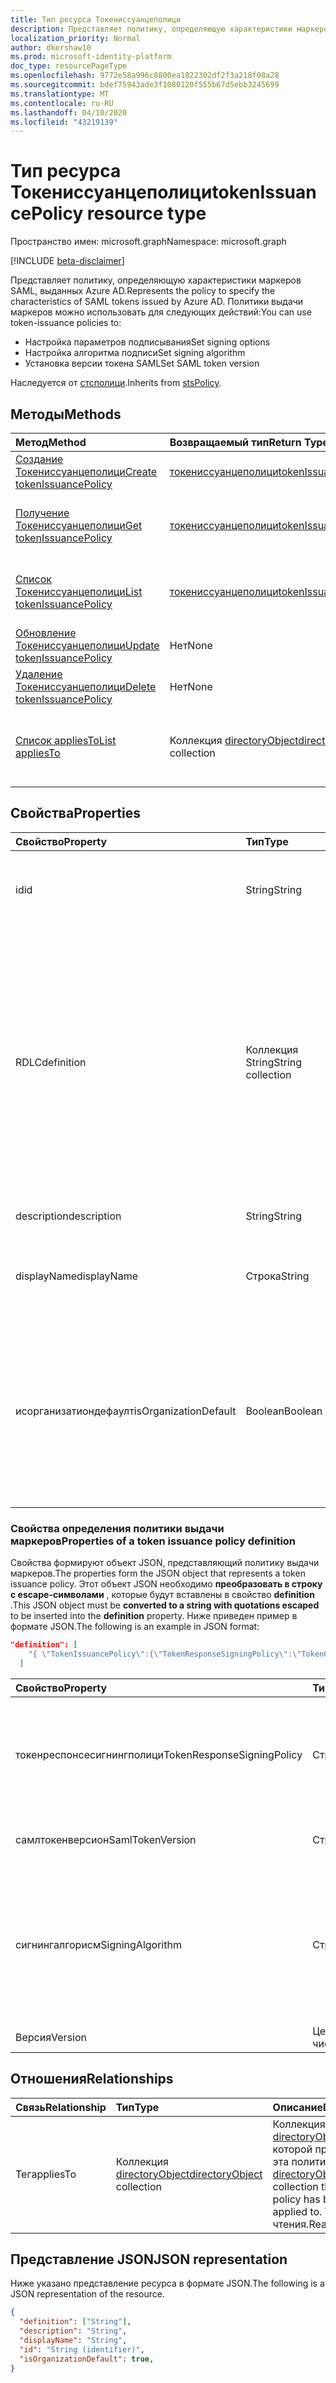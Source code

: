 ```yaml
---
title: Тип ресурса Токениссуанцеполици
description: Представляет политику, определяющую характеристики маркеров SAML, выданных Azure AD.
localization_priority: Normal
author: dkershaw10
ms.prod: microsoft-identity-platform
doc_type: resourcePageType
ms.openlocfilehash: 9772e58a996c8800ea1822302df2f3a218f08a28
ms.sourcegitcommit: bdef75943ade3f1080120f555b67d5ebb3245699
ms.translationtype: MT
ms.contentlocale: ru-RU
ms.lasthandoff: 04/10/2020
ms.locfileid: "43219139"
---
```

# <a name="tokenissuancepolicy-resource-type"></a><span data-ttu-id="52c53-103">Тип ресурса Токениссуанцеполици</span><span class="sxs-lookup"><span data-stu-id="52c53-103">tokenIssuancePolicy resource type</span></span>

<span data-ttu-id="52c53-104">Пространство имен: microsoft.graph</span><span class="sxs-lookup"><span data-stu-id="52c53-104">Namespace: microsoft.graph</span></span>

[!INCLUDE [beta-disclaimer](../../includes/beta-disclaimer.md)]

<span data-ttu-id="52c53-105">Представляет политику, определяющую характеристики маркеров SAML, выданных Azure AD.</span><span class="sxs-lookup"><span data-stu-id="52c53-105">Represents the policy to specify the characteristics of SAML tokens issued by Azure AD.</span></span> <span data-ttu-id="52c53-106">Политики выдачи маркеров можно использовать для следующих действий:</span><span class="sxs-lookup"><span data-stu-id="52c53-106">You can use token-issuance policies to:</span></span>

- <span data-ttu-id="52c53-107">Настройка параметров подписывания</span><span class="sxs-lookup"><span data-stu-id="52c53-107">Set signing options</span></span>
- <span data-ttu-id="52c53-108">Настройка алгоритма подписи</span><span class="sxs-lookup"><span data-stu-id="52c53-108">Set signing algorithm</span></span>
- <span data-ttu-id="52c53-109">Установка версии токена SAML</span><span class="sxs-lookup"><span data-stu-id="52c53-109">Set SAML token version</span></span>

<span data-ttu-id="52c53-110">Наследуется от [стсполици](stsPolicy.md).</span><span class="sxs-lookup"><span data-stu-id="52c53-110">Inherits from [stsPolicy](stsPolicy.md).</span></span>

## <a name="methods"></a><span data-ttu-id="52c53-111">Методы</span><span class="sxs-lookup"><span data-stu-id="52c53-111">Methods</span></span>

| <span data-ttu-id="52c53-112">Метод</span><span class="sxs-lookup"><span data-stu-id="52c53-112">Method</span></span>       | <span data-ttu-id="52c53-113">Возвращаемый тип</span><span class="sxs-lookup"><span data-stu-id="52c53-113">Return Type</span></span> | <span data-ttu-id="52c53-114">Описание</span><span class="sxs-lookup"><span data-stu-id="52c53-114">Description</span></span> |
|:-------------|:------------|:------------|
| [<span data-ttu-id="52c53-115">Создание Токениссуанцеполици</span><span class="sxs-lookup"><span data-stu-id="52c53-115">Create tokenIssuancePolicy</span></span>](../api/tokenissuancepolicy-post-tokenissuancepolicy.md) | [<span data-ttu-id="52c53-116">токениссуанцеполици</span><span class="sxs-lookup"><span data-stu-id="52c53-116">tokenIssuancePolicy</span></span>](tokenissuancepolicy.md) | <span data-ttu-id="52c53-117">Создание объекта Токениссуанцеполици.</span><span class="sxs-lookup"><span data-stu-id="52c53-117">Create a tokenIssuancePolicy object.</span></span> |
| [<span data-ttu-id="52c53-118">Получение Токениссуанцеполици</span><span class="sxs-lookup"><span data-stu-id="52c53-118">Get tokenIssuancePolicy</span></span>](../api/tokenissuancepolicy-get.md) | [<span data-ttu-id="52c53-119">токениссуанцеполици</span><span class="sxs-lookup"><span data-stu-id="52c53-119">tokenIssuancePolicy</span></span>](tokenissuancepolicy.md) | <span data-ttu-id="52c53-120">Чтение свойств и связей объекта Токениссуанцеполици.</span><span class="sxs-lookup"><span data-stu-id="52c53-120">Read properties and relationships of a tokenIssuancePolicy object.</span></span> |
| [<span data-ttu-id="52c53-121">Список Токениссуанцеполици</span><span class="sxs-lookup"><span data-stu-id="52c53-121">List tokenIssuancePolicy</span></span>](../api/tokenissuancepolicy-list.md) | [<span data-ttu-id="52c53-122">токениссуанцеполици</span><span class="sxs-lookup"><span data-stu-id="52c53-122">tokenIssuancePolicy</span></span>](tokenissuancepolicy.md) | <span data-ttu-id="52c53-123">Чтение свойств и связей объектов Токениссуанцеполици.</span><span class="sxs-lookup"><span data-stu-id="52c53-123">Read properties and relationships of tokenIssuancePolicy objects.</span></span> |
| [<span data-ttu-id="52c53-124">Обновление Токениссуанцеполици</span><span class="sxs-lookup"><span data-stu-id="52c53-124">Update tokenIssuancePolicy</span></span>](../api/tokenissuancepolicy-update.md) | <span data-ttu-id="52c53-125">Нет</span><span class="sxs-lookup"><span data-stu-id="52c53-125">None</span></span> | <span data-ttu-id="52c53-126">Обновление объекта Токениссуанцеполици.</span><span class="sxs-lookup"><span data-stu-id="52c53-126">Update a tokenIssuancePolicy object.</span></span> |
| [<span data-ttu-id="52c53-127">Удаление Токениссуанцеполици</span><span class="sxs-lookup"><span data-stu-id="52c53-127">Delete tokenIssuancePolicy</span></span>](../api/tokenissuancepolicy-delete.md) | <span data-ttu-id="52c53-128">Нет</span><span class="sxs-lookup"><span data-stu-id="52c53-128">None</span></span> | <span data-ttu-id="52c53-129">Удаление объекта Токениссуанцеполици.</span><span class="sxs-lookup"><span data-stu-id="52c53-129">Delete a tokenIssuancePolicy object.</span></span> |
| [<span data-ttu-id="52c53-130">Список appliesTo</span><span class="sxs-lookup"><span data-stu-id="52c53-130">List appliesTo</span></span>](../api/tokenissuancepolicy-list-appliesto.md) | <span data-ttu-id="52c53-131">Коллекция [directoryObject](directoryobject.md)</span><span class="sxs-lookup"><span data-stu-id="52c53-131">[directoryObject](directoryobject.md) collection</span></span> | <span data-ttu-id="52c53-132">Получение списка Директорйобжектс, к которым применена эта политика.</span><span class="sxs-lookup"><span data-stu-id="52c53-132">Get the list of directoryObjects that this policy has been applied to.</span></span> |

## <a name="properties"></a><span data-ttu-id="52c53-133">Свойства</span><span class="sxs-lookup"><span data-stu-id="52c53-133">Properties</span></span>

| <span data-ttu-id="52c53-134">Свойство</span><span class="sxs-lookup"><span data-stu-id="52c53-134">Property</span></span>     | <span data-ttu-id="52c53-135">Тип</span><span class="sxs-lookup"><span data-stu-id="52c53-135">Type</span></span>        | <span data-ttu-id="52c53-136">Описание</span><span class="sxs-lookup"><span data-stu-id="52c53-136">Description</span></span> |
|:-------------|:------------|:------------|
|<span data-ttu-id="52c53-137">id</span><span class="sxs-lookup"><span data-stu-id="52c53-137">id</span></span>|<span data-ttu-id="52c53-138">String</span><span class="sxs-lookup"><span data-stu-id="52c53-138">String</span></span>| <span data-ttu-id="52c53-139">Уникальный идентификатор для этой политики.</span><span class="sxs-lookup"><span data-stu-id="52c53-139">Unique identifier for this policy.</span></span> <span data-ttu-id="52c53-140">Только для чтения.</span><span class="sxs-lookup"><span data-stu-id="52c53-140">Read-only.</span></span>|
|<span data-ttu-id="52c53-141">RDLC</span><span class="sxs-lookup"><span data-stu-id="52c53-141">definition</span></span>|<span data-ttu-id="52c53-142">Коллекция String</span><span class="sxs-lookup"><span data-stu-id="52c53-142">String collection</span></span>| <span data-ttu-id="52c53-143">Коллекция String, содержащая строку JSON, определяющую правила и параметры для этой политики.</span><span class="sxs-lookup"><span data-stu-id="52c53-143">A string collection containing a JSON string that defines the rules and settings for this policy.</span></span> <span data-ttu-id="52c53-144">Ниже приведены дополнительные сведения о схеме JSON для этого свойства.</span><span class="sxs-lookup"><span data-stu-id="52c53-144">See below for more details about the JSON schema for this property.</span></span> <span data-ttu-id="52c53-145">Обязательный атрибут.</span><span class="sxs-lookup"><span data-stu-id="52c53-145">Required.</span></span>|
|<span data-ttu-id="52c53-146">description</span><span class="sxs-lookup"><span data-stu-id="52c53-146">description</span></span>|<span data-ttu-id="52c53-147">String</span><span class="sxs-lookup"><span data-stu-id="52c53-147">String</span></span>| <span data-ttu-id="52c53-148">Описание для этой политики.</span><span class="sxs-lookup"><span data-stu-id="52c53-148">Description for this policy.</span></span>|
|<span data-ttu-id="52c53-149">displayName</span><span class="sxs-lookup"><span data-stu-id="52c53-149">displayName</span></span>|<span data-ttu-id="52c53-150">Строка</span><span class="sxs-lookup"><span data-stu-id="52c53-150">String</span></span>| <span data-ttu-id="52c53-151">Отображаемое имя для этой политики.</span><span class="sxs-lookup"><span data-stu-id="52c53-151">Display name for this policy.</span></span> <span data-ttu-id="52c53-152">Обязательный атрибут.</span><span class="sxs-lookup"><span data-stu-id="52c53-152">Required.</span></span>|
|<span data-ttu-id="52c53-153">исорганизатиондефаулт</span><span class="sxs-lookup"><span data-stu-id="52c53-153">isOrganizationDefault</span></span>|<span data-ttu-id="52c53-154">Boolean</span><span class="sxs-lookup"><span data-stu-id="52c53-154">Boolean</span></span>|<span data-ttu-id="52c53-155">Игнорировать это свойство.</span><span class="sxs-lookup"><span data-stu-id="52c53-155">Ignore this property.</span></span> <span data-ttu-id="52c53-156">Политика выдачи маркеров может применяться только к субъектам служб и не может быть настроена глобально для Организации.</span><span class="sxs-lookup"><span data-stu-id="52c53-156">The token-issuance policy can only be applied to service principals and can't be set globally for the organization.</span></span>|


### <a name="properties-of-a-token-issuance-policy-definition"></a><span data-ttu-id="52c53-157">Свойства определения политики выдачи маркеров</span><span class="sxs-lookup"><span data-stu-id="52c53-157">Properties of a token issuance policy definition</span></span>
<span data-ttu-id="52c53-158">Свойства формируют объект JSON, представляющий политику выдачи маркеров.</span><span class="sxs-lookup"><span data-stu-id="52c53-158">The properties form the JSON object that represents a token issuance policy.</span></span> <span data-ttu-id="52c53-159">Этот объект JSON необходимо **преобразовать в строку с escape-символами** , которые будут вставлены в свойство **definition** .</span><span class="sxs-lookup"><span data-stu-id="52c53-159">This JSON object must be **converted to a string with quotations escaped** to be inserted into the **definition** property.</span></span> <span data-ttu-id="52c53-160">Ниже приведен пример в формате JSON.</span><span class="sxs-lookup"><span data-stu-id="52c53-160">The following is an example in JSON format:</span></span>

<!-- {
  "blockType": "ignored"
}-->
``` json
"definition": [
    "{ \"TokenIssuancePolicy\":{\"TokenResponseSigningPolicy\":\"TokenOnly\",\"SamlTokenVersion\":\"1.1\",\"SigningAlgorithm\":\"http://www.w3.org/2001/04/xmldsig-more#rsa-sha256\",\"Version\":1}}"
  ]
```


| <span data-ttu-id="52c53-161">Свойство</span><span class="sxs-lookup"><span data-stu-id="52c53-161">Property</span></span>     | <span data-ttu-id="52c53-162">Тип</span><span class="sxs-lookup"><span data-stu-id="52c53-162">Type</span></span>   |<span data-ttu-id="52c53-163">Описание</span><span class="sxs-lookup"><span data-stu-id="52c53-163">Description</span></span>|
|:---------------|:--------|:----------|
|<span data-ttu-id="52c53-164">токенреспонсесигнингполици</span><span class="sxs-lookup"><span data-stu-id="52c53-164">TokenResponseSigningPolicy</span></span>|<span data-ttu-id="52c53-165">Строка</span><span class="sxs-lookup"><span data-stu-id="52c53-165">String</span></span>|<span data-ttu-id="52c53-166">Представляет параметры подписи сертификатов, доступные в Azure AD.</span><span class="sxs-lookup"><span data-stu-id="52c53-166">Represents the certificate signing options available in Azure AD.</span></span> <span data-ttu-id="52c53-167">Поддерживаются следующие значения `ResponseOnly`: `TokenOnly`, `ResponseAndToken`,.</span><span class="sxs-lookup"><span data-stu-id="52c53-167">Supported values are: `ResponseOnly`, `TokenOnly`, `ResponseAndToken`.</span></span>  |
|<span data-ttu-id="52c53-168">самлтокенверсион</span><span class="sxs-lookup"><span data-stu-id="52c53-168">SamlTokenVersion</span></span>|<span data-ttu-id="52c53-169">Строка</span><span class="sxs-lookup"><span data-stu-id="52c53-169">String</span></span>|<span data-ttu-id="52c53-170">Версия маркера SAML.</span><span class="sxs-lookup"><span data-stu-id="52c53-170">Version of the SAML token.</span></span> <span data-ttu-id="52c53-171">Поддерживаются следующие значения `1.1`: `2.0`,.</span><span class="sxs-lookup"><span data-stu-id="52c53-171">Supported values are: `1.1`, `2.0`.</span></span> |
|<span data-ttu-id="52c53-172">сигнингалгорисм</span><span class="sxs-lookup"><span data-stu-id="52c53-172">SigningAlgorithm</span></span>|<span data-ttu-id="52c53-173">Строка</span><span class="sxs-lookup"><span data-stu-id="52c53-173">String</span></span>|<span data-ttu-id="52c53-174">Использование алгоритма подписи для подписи маркера SAML в Azure AD.</span><span class="sxs-lookup"><span data-stu-id="52c53-174">Signing algorithm use by Azure AD to sign the SAML token.</span></span> <span data-ttu-id="52c53-175">Поддерживаются следующие значения `http://www.w3.org/2001/04/xmldsig-more#rsa-sha256`: `http://www.w3.org/2000/09/xmldsig#rsa-sha1`,.</span><span class="sxs-lookup"><span data-stu-id="52c53-175">Supported values are: `http://www.w3.org/2001/04/xmldsig-more#rsa-sha256`, `http://www.w3.org/2000/09/xmldsig#rsa-sha1`.</span></span>|
|<span data-ttu-id="52c53-176">Версия</span><span class="sxs-lookup"><span data-stu-id="52c53-176">Version</span></span>|<span data-ttu-id="52c53-177">Целое число</span><span class="sxs-lookup"><span data-stu-id="52c53-177">Integer</span></span>|<span data-ttu-id="52c53-178">Установите значение 1.</span><span class="sxs-lookup"><span data-stu-id="52c53-178">Set value of 1.</span></span> <span data-ttu-id="52c53-179">Обязательный атрибут.</span><span class="sxs-lookup"><span data-stu-id="52c53-179">Required.</span></span>|


## <a name="relationships"></a><span data-ttu-id="52c53-180">Отношения</span><span class="sxs-lookup"><span data-stu-id="52c53-180">Relationships</span></span>

| <span data-ttu-id="52c53-181">Связь</span><span class="sxs-lookup"><span data-stu-id="52c53-181">Relationship</span></span> | <span data-ttu-id="52c53-182">Тип</span><span class="sxs-lookup"><span data-stu-id="52c53-182">Type</span></span>        | <span data-ttu-id="52c53-183">Описание</span><span class="sxs-lookup"><span data-stu-id="52c53-183">Description</span></span> |
|:-------------|:------------|:------------|
|<span data-ttu-id="52c53-184">Тег</span><span class="sxs-lookup"><span data-stu-id="52c53-184">appliesTo</span></span>|<span data-ttu-id="52c53-185">Коллекция [directoryObject](directoryobject.md)</span><span class="sxs-lookup"><span data-stu-id="52c53-185">[directoryObject](directoryobject.md) collection</span></span>| <span data-ttu-id="52c53-186">Коллекция [directoryObject](directoryObject.md) , к которой применена эта политика.</span><span class="sxs-lookup"><span data-stu-id="52c53-186">The [directoryObject](directoryObject.md) collection that this policy has been applied to.</span></span> <span data-ttu-id="52c53-187">Только для чтения.</span><span class="sxs-lookup"><span data-stu-id="52c53-187">Read-only.</span></span>|

## <a name="json-representation"></a><span data-ttu-id="52c53-188">Представление JSON</span><span class="sxs-lookup"><span data-stu-id="52c53-188">JSON representation</span></span>

<span data-ttu-id="52c53-189">Ниже указано представление ресурса в формате JSON.</span><span class="sxs-lookup"><span data-stu-id="52c53-189">The following is a JSON representation of the resource.</span></span>

<!-- {
  "blockType": "resource",
  "optionalProperties": [

  ],
  "@odata.type": "microsoft.graph.tokenIssuancePolicy",
  "baseType": "",
  "keyProperty": "id"
}-->

```json
{
  "definition": ["String"],
  "description": "String",
  "displayName": "String",
  "id": "String (identifier)",
  "isOrganizationDefault": true,
}
```

<!-- uuid: 16cd6b66-4b1a-43a1-adaf-3a886856ed98
2019-02-04 14:57:30 UTC -->
<!-- {
  "type": "#page.annotation",
  "description": "tokenIssuancePolicy resource",
  "keywords": "",
  "section": "documentation",
  "tocPath": ""
}-->
